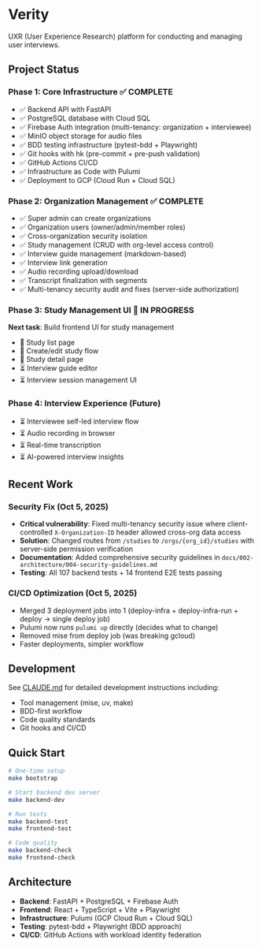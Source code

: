 # Verity

UXR (User Experience Research) platform for conducting and managing user interviews.

## Project Status

### Phase 1: Core Infrastructure ✅ COMPLETE
- ✅ Backend API with FastAPI
- ✅ PostgreSQL database with Cloud SQL
- ✅ Firebase Auth integration (multi-tenancy: organization + interviewee)
- ✅ MinIO object storage for audio files
- ✅ BDD testing infrastructure (pytest-bdd + Playwright)
- ✅ Git hooks with hk (pre-commit + pre-push validation)
- ✅ GitHub Actions CI/CD
- ✅ Infrastructure as Code with Pulumi
- ✅ Deployment to GCP (Cloud Run + Cloud SQL)

### Phase 2: Organization Management ✅ COMPLETE
- ✅ Super admin can create organizations
- ✅ Organization users (owner/admin/member roles)
- ✅ Cross-organization security isolation
- ✅ Study management (CRUD with org-level access control)
- ✅ Interview guide management (markdown-based)
- ✅ Interview link generation
- ✅ Audio recording upload/download
- ✅ Transcript finalization with segments
- ✅ Multi-tenancy security audit and fixes (server-side authorization)

### Phase 3: Study Management UI 🚧 IN PROGRESS
**Next task**: Build frontend UI for study management
- 🚧 Study list page
- 🚧 Create/edit study flow
- 🚧 Study detail page
- ⏳ Interview guide editor
- ⏳ Interview session management UI

### Phase 4: Interview Experience (Future)
- ⏳ Interviewee self-led interview flow
- ⏳ Audio recording in browser
- ⏳ Real-time transcription
- ⏳ AI-powered interview insights

## Recent Work

### Security Fix (Oct 5, 2025)
- **Critical vulnerability**: Fixed multi-tenancy security issue where client-controlled `X-Organization-ID` header allowed cross-org data access
- **Solution**: Changed routes from `/studies` to `/orgs/{org_id}/studies` with server-side permission verification
- **Documentation**: Added comprehensive security guidelines in `docs/002-architecture/004-security-guidelines.md`
- **Testing**: All 107 backend tests + 14 frontend E2E tests passing

### CI/CD Optimization (Oct 5, 2025)
- Merged 3 deployment jobs into 1 (deploy-infra + deploy-infra-run + deploy → single deploy job)
- Pulumi now runs `pulumi up` directly (decides what to change)
- Removed mise from deploy job (was breaking gcloud)
- Faster deployments, simpler workflow

## Development

See [CLAUDE.md](CLAUDE.md) for detailed development instructions including:
- Tool management (mise, uv, make)
- BDD-first workflow
- Code quality standards
- Git hooks and CI/CD

## Quick Start

```bash
# One-time setup
make bootstrap

# Start backend dev server
make backend-dev

# Run tests
make backend-test
make frontend-test

# Code quality
make backend-check
make frontend-check
```

## Architecture

- **Backend**: FastAPI + PostgreSQL + Firebase Auth
- **Frontend**: React + TypeScript + Vite + Playwright
- **Infrastructure**: Pulumi (GCP Cloud Run + Cloud SQL)
- **Testing**: pytest-bdd + Playwright (BDD approach)
- **CI/CD**: GitHub Actions with workload identity federation